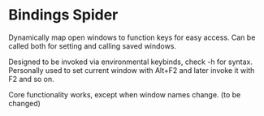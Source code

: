 Bindings Spider
======

Dynamically map open windows to function keys for easy access. Can be called both for setting and calling saved windows.

Designed to be invoked via environmental keybinds, check -h for syntax.
Personally used to set current window with Alt+F2 and later invoke it with F2 and so on.

Core functionality works, except when window names change. (to be changed)
